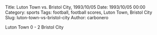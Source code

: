 Title: Luton Town vs. Bristol City, 1993/10/05
Date: 1993/10/05 00:00
Category: sports
Tags: football, football scores, Luton Town, Bristol City
Slug: luton-town-vs-bristol-city
Author: carbonero


Luton Town 0 - 2 Bristol City

